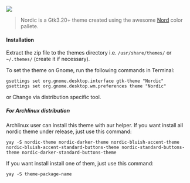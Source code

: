![](Art/nordic.png)

> Nordic is a Gtk3.20+ theme created using the awesome [Nord](https://github.com/arcticicestudio/nord) color pallete.

#### Installation

Extract the zip file to the themes directory i.e. `/usr/share/themes/` or `~/.themes/` (create it if necessary).

To set the theme on Gnome, run the following commands in Terminal:

```
gsettings set org.gnome.desktop.interface gtk-theme "Nordic"
gsettings set org.gnome.desktop.wm.preferences theme "Nordic"
```
or Change via distribution specific tool.

##### For Archlinux distribution

Archlinux user can install this theme with aur helper.
If you want install all nordic theme under release, just use this command:

```
yay -S nordic-theme nordic-darker-theme nordic-bluish-accent-theme nordic-bluish-accent-standard-buttons-theme nordic-standard-buttons-theme nordic-darker-standard-buttons-theme
```

If you want install install one of them, just use this command:
```
yay -S theme-package-name
```
